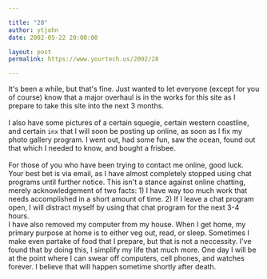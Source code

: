 ```yaml
---

title: "28"
author: ytjohn
date: 2002-05-22 20:00:00

layout: post
permalink: https://www.yourtech.us/2002/28

---
```

It's been a while, but that's fine.  Just wanted to let everyone (except for you of course) know that a major overhaul is in the works for this site as I prepare to take this site into the next 3 months.
<br /><br />
I also have some pictures of a certain squegie, certain western coastline, and certain <code>inx</code> that I will soon be posting up online, as soon as I fix my photo gallery program.  I went out, had some fun, saw the ocean, found out that which I needed to know, and bought a frisbee.<br />
<br />
For those of you who have been trying to contact me online, good luck.  Your best bet is via email, as I have almost completely stopped using chat programs until further notice.  This isn't a stance against online chatting, merely acknowledgement of two facts: 1) I have way too much work that needs accomplished in a short amount of time. 2) If I leave a chat program open, I will distract myself by using that chat program for the next 3-4 hours.<br />
I have also removed my computer from my house.  When I get home, my primary purpose at home is to either veg out, read, or sleep.  Sometimes I make even partake of food that I prepare, but that is not a neccessity.  I've found that by doing this, I simplify my life that much more.  One day I will be at the point where I can swear off computers, cell phones, and watches forever.  I believe that will happen sometime shortly after death.
